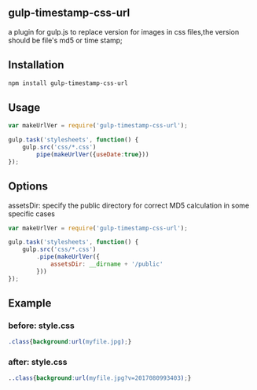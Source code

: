 ## gulp-timestamp-css-url

a plugin for gulp.js to replace version for images in css files,the version should be file's md5 or time stamp;

## Installation

```bash
npm install gulp-timestamp-css-url
```

## Usage

```js
var makeUrlVer = require('gulp-timestamp-css-url');

gulp.task('stylesheets', function() {
    gulp.src('css/*.css')
        pipe(makeUrlVer({useDate:true}))
});
```

## Options

assetsDir: specify the public directory for correct MD5 calculation in some specific cases

```js
var makeUrlVer = require('gulp-timestamp-css-url');

gulp.task('stylesheets', function() {
    gulp.src('css/*.css')
        .pipe(makeUrlVer({
            assetsDir: __dirname + '/public'
        }))
});
```

## Example

### before: style.css

```css
.class{background:url(myfile.jpg);}    
```

### after: style.css

```css
..class{background:url(myfile.jpg?v=2017080993403);}

```


